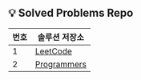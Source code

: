 ## 💡 Solved Problems Repo  

| 번호  | 솔루션 저장소                                                        | 
|-----|-----------------------------------------------------------------------------| 
| 1   | [LeetCode](https://github.com/injae97/Algorithm/tree/master/LeetCode)       |  
| 2   | [Programmers](https://github.com/injae97/Algorithm/tree/master/Programmers) |  
